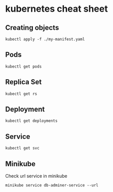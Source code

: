 # kubernetes cheat sheet

## Creating objects
```
kubectl apply -f ./my-manifest.yaml  
```

## Pods
```
kubectl get pods
```

## Replica Set 

```
kubectl get rs
```

## Deployment

```
kubectl get deployments
```

## Service 

```
kubectl get svc
```

## Minikube

Check url service in minikube 

```
minikube service db-adminer-service --url
```




